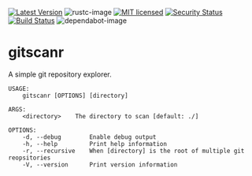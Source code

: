 [![Latest Version][crate-image]][crate-link]
![rustc-image]
[![MIT licensed][license-image]][license-link]
[![Security Status][security-image]][security-link]
[![Build Status][pipeline-image]][pipeline-link]
![dependabot-image]

# gitscanr
A simple git repository explorer.

```
USAGE:
    gitscanr [OPTIONS] [directory]

ARGS:
    <directory>    The directory to scan [default: ./]

OPTIONS:
    -d, --debug        Enable debug output
    -h, --help         Print help information
    -r, --recursive    When [directory] is the root of multiple git reopsitories
    -V, --version      Print version information
```

[//]: # (badges)

[crate-image]: https://buildstats.info/crate/gitscanr
[crate-link]: https://crates.io/crates/gitscanr
[security-image]: https://github.com/bilbu/gitscanr/actions/workflows/security.yml/badge.svg
[security-link]: https://github.com/bilbu/gitscanr/actions/workflows/security.yml/
[pipeline-image]: https://github.com/bilbu/gitscanr/actions/workflows/pipeline.yml/badge.svg
[pipeline-link]: https://github.com/bilbu/gitscanr/actions/workflows/pipeline.yml/
[license-image]: https://img.shields.io/crates/l/gitscanr
[rustc-image]: https://img.shields.io/badge/rustc-1.68.0+-blue.svg
[license-link]: https://raw.githubusercontent.com/bilbu/gitscanr/master/LICENSE
[dependabot-image]: https://badgen.net/github/dependabot/bilbu/gitscanr
